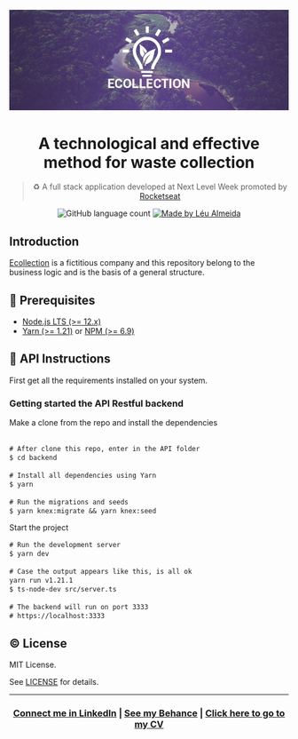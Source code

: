 <p align="center">
<img alt="Ecollection" src="./presentation.jpg" />
</p>

<h1 align="center">A technological and effective method for waste collection</h1>

<blockquote align="center">
♻️ A full stack application developed at Next Level Week promoted by <a href="http://github.com/rocketseat">Rocketseat</a>
</blockquote>

<p align="center">
  <img alt="GitHub language count" src="https://img.shields.io/github/languages/count/LeuAlmeida/ecollection?color=%2304D361">

  <a href="https://leunardo.dev">
    <img alt="Made by Léu Almeida" src="https://img.shields.io/badge/made%20by-Léu%20Almeida-%2304D361">
  </a>
</p>

<!-- p align="center">
<img alt="Ecollection Presentation" src="./presentation.jpg" />
</p -->

## Introduction

[Ecollection](https://github.com/LeuAlmeida/ecollection) is a fictitious company and this repository belong to the business logic and is the basis of a general structure.

## :electric_plug: Prerequisites

- [Node.js LTS (>= 12.x)](https://nodejs.org/)
- [Yarn (>= 1.21)](https://yarnpkg.com/) or [NPM (>= 6.9)](https://www.npmjs.com/)

## :closed_lock_with_key: API Instructions

First get all the requirements installed on your system.

### Getting started the API Restful backend

Make a clone from the repo and install the dependencies

```shell

# After clone this repo, enter in the API folder
$ cd backend

# Install all dependencies using Yarn
$ yarn

# Run the migrations and seeds
$ yarn knex:migrate && yarn knex:seed
```

Start the project

```shell
# Run the development server
$ yarn dev

# Case the output appears like this, is all ok
yarn run v1.21.1
$ ts-node-dev src/server.ts

# The backend will run on port 3333
# https://localhost:3333
```

<!--
# :computer: Web Application instructions

Make a clone from the repo and install the dependencies. (Certify yourself that the api is running)

```shell
# After clone this repo, enter in the Web folder
$ cd web

# Install all dependencies using Yarn
$ yarn

# Run the project
$ yarn start
```
-->

<!--
# :iphone: Mobile App instructions (Has not been tested on iOS)

Make a clone from the repo and install the dependencies

```shell
# After clone this repo, enter in the DevRadar folder
$ cd fastfeet-app

# Install all dependencies using Yarn
$ yarn

# Run the react native metro bundle
$ react-native start

# Run the project
$ react-native run-android
```
-->

## :copyright: License

MIT License.

See [LICENSE](LICENSE) for details.

<hr/>

<h3 align="center">
<a href="http://linkedin.com/in/leonardoalmeida99">Connect me in LinkedIn</a> | <a href="http://behance.net/almeida99">See my Behance</a> | <a href="https://leunardo.dev">Click here to go to my CV</a>
</h3>
